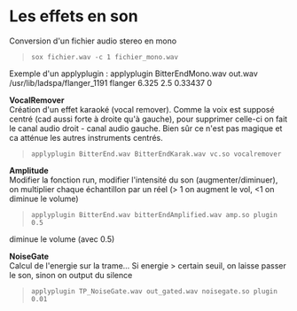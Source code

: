 # Les effets en son

Conversion d'un fichier audio stereo en mono
> ```sox fichier.wav -c 1 fichier_mono.wav```

Exemple d'un applyplugin :
applyplugin BitterEndMono.wav out.wav /usr/lib/ladspa/flanger_1191 flanger 6.325 2.5 0.33437 0

**VocalRemover**\
Création d'un effet karaoké (vocal remover).
Comme la voix est supposé centré (cad aussi forte à droite qu'à gauche), pour supprimer celle-ci on fait le canal audio droit - canal audio gauche. Bien sûr ce n'est pas magique et ca atténue les autres instruments centrés.

> ```applyplugin BitterEnd.wav BitterEndKarak.wav vc.so vocalremover```

**Amplitude**\
Modifier la fonction run, modifier l'intensité du son (augmenter/diminuer), on multiplier chaque échantillon par un réel (> 1 on augment le vol, <1 on diminue le volume)

> ```applyplugin BitterEnd.wav bitterEndAmplified.wav amp.so plugin 0.5```

diminue le volume (avec 0.5)

**NoiseGate**\
Calcul de l'energie sur la trame...
Si energie > certain seuil, on laisse passer le son, sinon on output du silence

> ```applyplugin TP_NoiseGate.wav out_gated.wav noisegate.so plugin 0.01```
